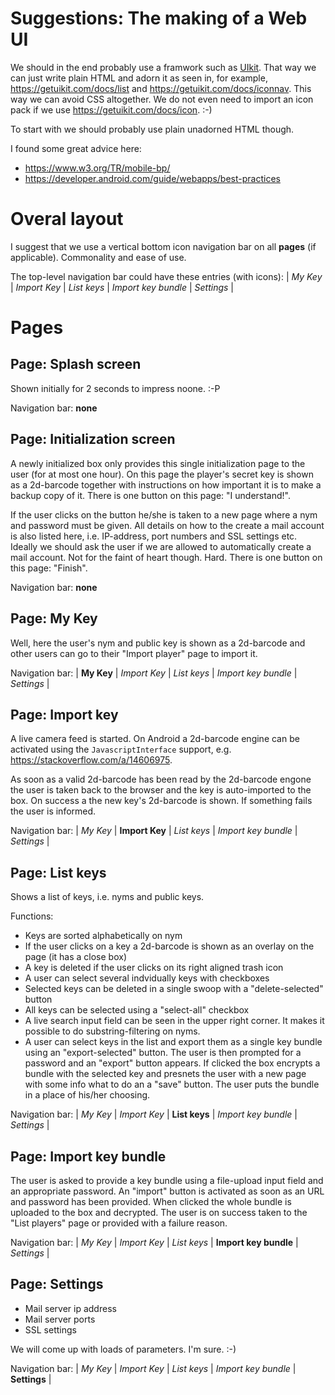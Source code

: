 # Suggestions: The making of a Web UI

We should in the end probably use a framwork such as [UIkit](https://getuikit.com/docs/introduction). That way we can just write plain HTML and adorn it as seen in, for example, https://getuikit.com/docs/list and https://getuikit.com/docs/iconnav. This way we can avoid CSS altogether. We do not even need to import an icon pack if we use https://getuikit.com/docs/icon. :-)

To start with we should probably use plain unadorned HTML though.

I found some great advice here:

* https://www.w3.org/TR/mobile-bp/
* https://developer.android.com/guide/webapps/best-practices

# Overal layout

I suggest that we use a vertical bottom icon navigation bar on all **pages** (if applicable). Commonality and ease of use.

The top-level navigation bar could have these entries (with icons): | *My Key* | *Import Key* | *List keys* | *Import key bundle* | *Settings* |

# Pages

## Page: Splash screen

Shown initially for 2 seconds to impress noone. :-P

Navigation bar: **none**

## Page: Initialization screen

A newly initialized box only provides this single initialization page to the user (for at most one hour). On this page the player's secret key is shown as a 2d-barcode together with instructions on how important it is to make a backup copy of it. There is one button on this page: "I understand!".

If the user clicks on the button he/she is taken to a new page where a nym and password must be given. All details on how to the create a mail account is also listed here, i.e. IP-address, port numbers and SSL settings etc. Ideally we should ask the user if we are allowed to automatically create a mail account. Not for the faint of heart though. Hard. There is one button on this page: "Finish".

Navigation bar: **none**

## Page: My Key

Well, here the user's nym and public key is shown as a 2d-barcode and other users can go to their "Import player" page to import it.

Navigation bar: | **My Key** | *Import Key* | *List keys* | *Import key bundle* | *Settings* |

## Page: Import key

A live camera feed is started. On Android a 2d-barcode engine can be activated using the `JavascriptInterface` support, e.g.
https://stackoverflow.com/a/14606975.

As soon as a valid 2d-barcode has been read by the 2d-barcode engone the user is taken back to the browser and the key is auto-imported to the box. On success a the new key's 2d-barcode is shown. If something fails the user is informed.

Navigation bar: | *My Key* | **Import Key** | *List keys* | *Import key bundle* | *Settings* |

## Page: List keys

Shows a list of keys, i.e. nyms and public keys.

Functions:

* Keys are sorted alphabetically on nym
* If the user clicks on a key a 2d-barcode is shown as an overlay on the page (it has a close box)
* A key is deleted if the user clicks on its right aligned trash icon
* A user can select several indvidually keys with checkboxes
* Selected keys can be deleted in a single swoop with a "delete-selected" button
* All keys can be selected using a "select-all" checkbox
* A live search input field can be seen in the upper right corner. It makes it possible to do substring-filtering on nyms.
* A user can select keys in the list and export them as a single key bundle using an "export-selected" button. The user is then prompted for a password and an "export" button appears. If clicked the box encrypts a bundle with the selected key and presnets the user with a new page with some info what to do an a "save" button. The user puts the bundle in a place of his/her choosing.

Navigation bar: | *My Key* | *Import Key* | **List keys** | *Import key bundle* | *Settings* |

## Page: Import key bundle

The user is asked to provide a key bundle using a file-upload input field and an appropriate password. An "import" button is activated as soon as an URL and password has been provided. When clicked the whole bundle is uploaded to the box and decrypted. The user is on success taken to the "List players" page or provided with a failure reason.

Navigation bar: | *My Key* | *Import Key* | *List keys* | **Import key bundle** | *Settings* |

## Page: Settings

* Mail server ip address
* Mail server ports
* SSL settings

We will come up with loads of parameters. I'm sure. :-)

Navigation bar: | *My Key* | *Import Key* | *List keys* | *Import key bundle* | **Settings** |
